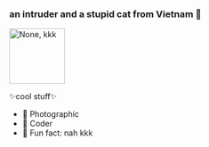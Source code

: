 ### an intruder and a stupid cat from Vietnam 👋

<img src="https://bit.ly/3CKC0Zk" alt="None, kkk" width="100px">

✨cool stuff✨
- 🔭 Photographic
- 🌱 Coder
- 🤞  Fun fact: nah kkk


